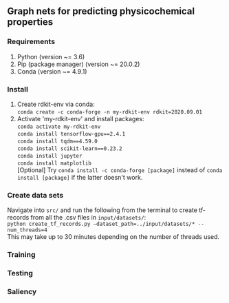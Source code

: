 ## Graph nets for predicting physicochemical properties

### Requirements
1. Python (version ~= 3.6)
2. Pip (package manager) (version ~= 20.0.2)
3. Conda (version ~= 4.9.1)

### Install
1. Create rdkit-env via conda:<br>
`conda create -c conda-forge -n my-rdkit-env rdkit=2020.09.01`
2. Activate 'my-rdkit-env' and install packages:<br>
`conda activate my-rdkit-env`<br>
`conda install tensorflow-gpu==2.4.1`<br>
`conda install tqdm==4.59.0`<br>
`conda install scikit-learn==0.23.2`<br>
`conda install jupyter`<br>
`conda install matplotlib`<br> [Optional]
Try `conda install -c conda-forge [package]` instead of `conda install [package]` if the latter doesn't work.

### Create data sets
Navigate into `src/` and run the following from the terminal to create tf-records from all the .csv files in `input/datasets/`:<br>
`python create_tf_records.py –dataset_path=../input/datasets/* --num_threads=4`<br>
This may take up to 30 minutes depending on the number of threads used.

### Training

### Testing

### Saliency
